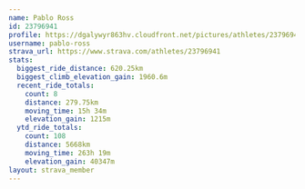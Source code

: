 ```yaml
---
name: Pablo Ross
id: 23796941
profile: https://dgalywyr863hv.cloudfront.net/pictures/athletes/23796941/14615399/1/large.jpg
username: pablo-ross
strava_url: https://www.strava.com/athletes/23796941
stats:
  biggest_ride_distance: 620.25km
  biggest_climb_elevation_gain: 1960.6m
  recent_ride_totals:
    count: 8
    distance: 279.75km
    moving_time: 15h 34m
    elevation_gain: 1215m
  ytd_ride_totals:
    count: 108
    distance: 5668km
    moving_time: 263h 19m
    elevation_gain: 40347m
layout: strava_member
--- 
```

